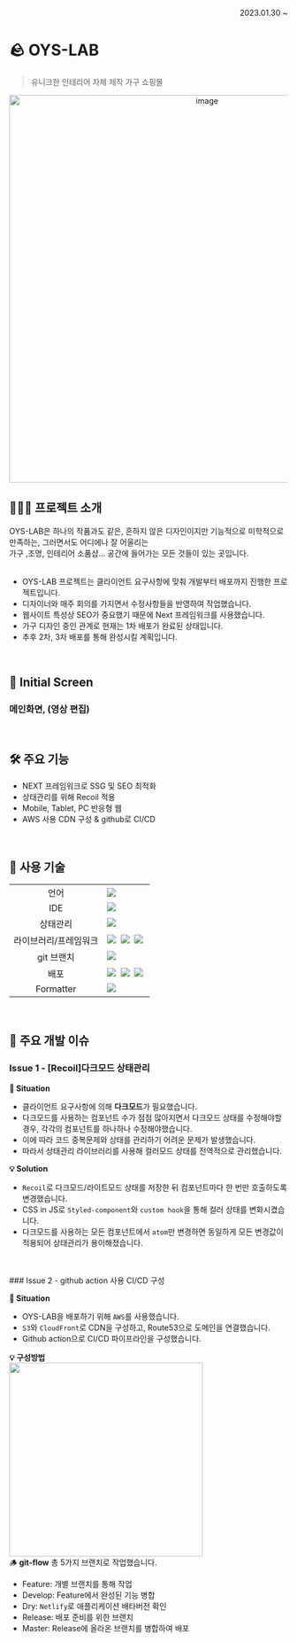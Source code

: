 <p align="right">2023.01.30 ~ </p>

# 🪨 OYS-LAB
> 유니크한 인테리어 자체 제작 가구 쇼핑몰 
<div align="center">
<img width="700" alt="image" src="https://user-images.githubusercontent.com/87024040/232561423-cc293543-b204-48e0-964d-07c328d6ad0a.png">
</div>

## 👩🏻‍💻 프로젝트 소개
OYS-LAB은 하나의 작품과도 같은, 흔하지 않은 디자인이지만 기능적으로 미학적으로 만족하는, 그러면서도 어디에나 잘 어울리는 </br>
가구 ,조명, 인테리어 소품샵…  공간에 들어가는 모든 것들이 있는 곳입니다. </br>
</br>
- OYS-LAB 프로젝트는 클라이언트 요구사항에 맞춰 개발부터 배포까지 진행한 프로젝트입니다.
- 디자이너와 매주 회의를 가지면서 수정사항들을 반영하여 작업했습니다. 
- 웹사이트 특성상 SEO가 중요했기 때문에 Next 프레임워크를 사용했습니다.
- 가구 디자인 중인 관계로 현재는 1차 배포가 완료된 상태입니다.
- 추후 2차, 3차 배포를 통해 완성시킬 계획입니다.
</br>

## 👀  Initial Screen
### 메인화면, (영상 편집)
</br>

## 🛠 주요 기능
- NEXT 프레임워크로  SSG 및 SEO 최적화
- 상태관리를 위해 Recoil 적용
- Mobile, Tablet, PC 반응형 웹
- AWS 사용 CDN 구성 & github로 CI/CD
</br>

## 🚀 사용 기술

<table>
<tr>
 <td align="center">언어</td>
 <td>
  <img src="https://img.shields.io/badge/JavaScript-F7DF1E?style=for-the-badge&logo=JavaScript&logoColor=ffffff"/>
 </td>
</tr>
<tr>
 <td align="center">IDE</td>
 <td>
    <img src="https://img.shields.io/badge/VSCode-007ACC?style=for-the-badge&logo=Visual%20Studio%20Code&logoColor=white"/>&nbsp
</tr>
<tr>
 <td align="center">상태관리</td>
 <td>
  <img src="https://img.shields.io/badge/Recoil-1678e0?style=for-the-badge&logo=Recoil&logoColor=ffffff"/>&nbsp  
 </td>
</tr>
<tr>
 <td align="center">라이브러리/프레임워크</td>
 <td>
 <img src="https://img.shields.io/badge/SASS(SCSS)-DB7093?style=for-the-badge&logo=SASS&logoColor=ffffff"/>&nbsp
  <img src="https://img.shields.io/badge/React-61DAFB?style=for-the-badge&logo=React&logoColor=ffffff"/>&nbsp  
 <img src="https://img.shields.io/badge/Next-cccccc?style=for-the-badge&logo=Next.js&logoColor=ffffff"/>
  </td>
</tr>

<tr>
 <td align="center">git 브랜치</td>
 <td>
    <img src="https://img.shields.io/badge/git flow-ff9900?style=for-the-badge&logo=GitHub&logoColor=white"/>&nbsp 
  </td>
</tr>
<tr>
 <td align="center">배포</td>
 <td><img src="https://img.shields.io/badge/github action-000000?style=for-the-badge&logo=GithubAction&logoColor=white"/>&nbsp 
 <img src="https://img.shields.io/badge/netlify-33cccc?style=for-the-badge&logo=Vercel&logoColor=white"/>&nbsp
 <img src="https://img.shields.io/badge/AWS-ffcc00?style=for-the-badge&logo=aws&logoColor=white"/>&nbsp
 </td>
</tr>
<tr>
 <td align="center">Formatter</td>
 <td>
  <img src="https://img.shields.io/badge/Prettier-373338?style=for-the-badge&logo=Prettier&logoColor=ffffff"/>&nbsp </td>
</tr>
</table>
</br>

## 👾 주요 개발 이슈
### Issue 1 - [Recoil]다크모드 상태관리

**🚨 Situation**
- 클라이언트 요구사항에 의해 **다크모드**가 필요했습니다.
- 다크모드를 사용하는 컴포넌트 수가 점점 많아지면서 다크모드 상태를 수정해야할 경우, 각각의 컴포넌트를 하나하나 수정해야했습니다.
- 이에 따라 코드 중복문제와 상태를 관리하기 어려운 문제가 발생했습니다.
- 따라서 상태관리 라이브러리를 사용해  컬러모드 상태를 전역적으로 관리했습니다. 

**💡 Solution**
- `Recoil`로 다크모드/라이트모드 상태를 저장한 뒤 컴포넌트마다 한 번만 호출하도록 변경했습니다.
- CSS in JS로 `Styled-component`와 `custom hook`을 통해 컬러 상태를 변화시켰습니다.
- 다크모드를 사용하는 모든 컴포넌트에서 `atom`만 변경하면 동일하게 모든 변경값이 적용되어 상태관리가 용이해졌습니다.
<br/>
<br/>
### Issue 2 - github action 사용 CI/CD 구성

**🚨 Situation**
- OYS-LAB을 배포하기 위해 `AWS`를 사용했습니다.
- `S3`와 `CloudFront`로 CDN을 구성하고, Route53으로 도메인을 연결했습니다.
- Github action으로 CI/CD 파이프라인을 구성했습니다.

**💡 구성방법**<br/>
<img width="350" src="https://user-images.githubusercontent.com/87024040/232572106-51330685-b22c-495d-a05f-4c2908c9ba3d.png"><br/>
🪵 **git-flow**
총 5가지 브랜치로 작업했습니다.
- Feature: 개별 브랜치를 통해 작업
- Develop: Feature에서 완성된 기능 병합
- Dry: `Netlify`로 애플리케이션 배타버전 확인
- Release: 배포 준비를 위한 브랜치
- Master: Release에 올라온 브랜치를 병합하여 배포

  
